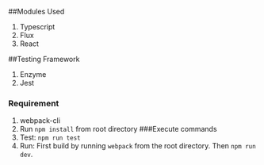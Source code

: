 ##Modules Used
1. Typescript
2. Flux 
3. React

##Testing Framework
1. Enzyme
2. Jest

### Requirement
1. webpack-cli
2. Run `npm install` from root directory
###Execute commands
1. Test: `npm run test`
2. Run: First build by running `webpack` from the root directory. Then `npm run dev`. 

